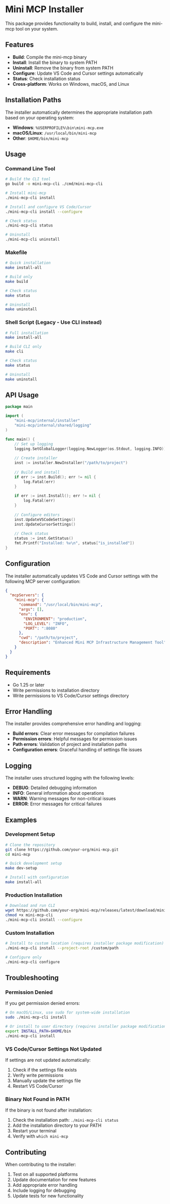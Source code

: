 # Mini MCP Installer

This package provides functionality to build, install, and configure the mini-mcp tool on your system.

## Features

- **Build**: Compile the mini-mcp binary
- **Install**: Install the binary to system PATH
- **Uninstall**: Remove the binary from system PATH
- **Configure**: Update VS Code and Cursor settings automatically
- **Status**: Check installation status
- **Cross-platform**: Works on Windows, macOS, and Linux

## Installation Paths

The installer automatically determines the appropriate installation path based on your operating system:

- **Windows**: `%USERPROFILE%\bin\mini-mcp.exe`
- **macOS/Linux**: `/usr/local/bin/mini-mcp`
- **Other**: `$HOME/bin/mini-mcp`

## Usage

### Command Line Tool

```bash
# Build the CLI tool
go build -o mini-mcp-cli ./cmd/mini-mcp-cli

# Install mini-mcp
./mini-mcp-cli install

# Install and configure VS Code/Cursor
./mini-mcp-cli install --configure

# Check status
./mini-mcp-cli status

# Uninstall
./mini-mcp-cli uninstall
```

### Makefile

```bash
# Quick installation
make install-all

# Build only
make build

# Check status
make status

# Uninstall
make uninstall
```

### Shell Script (Legacy - Use CLI instead)

```bash
# Full installation
make install-all

# Build CLI only
make cli

# Check status
make status

# Uninstall
make uninstall
```

## API Usage

```go
package main

import (
    "mini-mcp/internal/installer"
    "mini-mcp/internal/shared/logging"
)

func main() {
    // Set up logging
    logging.SetGlobalLogger(logging.NewLogger(os.Stdout, logging.INFO))
    
    // Create installer
    inst := installer.NewInstaller("/path/to/project")
    
    // Build and install
    if err := inst.Build(); err != nil {
        log.Fatal(err)
    }
    
    if err := inst.Install(); err != nil {
        log.Fatal(err)
    }
    
    // Configure editors
    inst.UpdateVSCodeSettings()
    inst.UpdateCursorSettings()
    
    // Check status
    status := inst.GetStatus()
    fmt.Printf("Installed: %v\n", status["is_installed"])
}
```

## Configuration

The installer automatically updates VS Code and Cursor settings with the following MCP server configuration:

```json
{
  "mcpServers": {
    "mini-mcp": {
      "command": "/usr/local/bin/mini-mcp",
      "args": [],
      "env": {
        "ENVIRONMENT": "production",
        "LOG_LEVEL": "INFO",
        "PORT": ":8080"
      },
      "cwd": "/path/to/project",
      "description": "Enhanced Mini MCP Infrastructure Management Tool"
    }
  }
}
```

## Requirements

- Go 1.25 or later
- Write permissions to installation directory
- Write permissions to VS Code/Cursor settings directory

## Error Handling

The installer provides comprehensive error handling and logging:

- **Build errors**: Clear error messages for compilation failures
- **Permission errors**: Helpful messages for permission issues
- **Path errors**: Validation of project and installation paths
- **Configuration errors**: Graceful handling of settings file issues

## Logging

The installer uses structured logging with the following levels:

- **DEBUG**: Detailed debugging information
- **INFO**: General information about operations
- **WARN**: Warning messages for non-critical issues
- **ERROR**: Error messages for critical failures

## Examples

### Development Setup

```bash
# Clone the repository
git clone https://github.com/your-org/mini-mcp.git
cd mini-mcp

# Quick development setup
make dev-setup

# Install with configuration
make install-all
```

### Production Installation

```bash
# Download and run CLI
wget https://github.com/your-org/mini-mcp/releases/latest/download/mini-mcp-cli
chmod +x mini-mcp-cli
./mini-mcp-cli install --configure
```

### Custom Installation

```bash
# Install to custom location (requires installer package modification)
./mini-mcp-cli install --project-root /custom/path

# Configure only
./mini-mcp-cli configure
```

## Troubleshooting

### Permission Denied

If you get permission denied errors:

```bash
# On macOS/Linux, use sudo for system-wide installation
sudo ./mini-mcp-cli install

# Or install to user directory (requires installer package modification)
export INSTALL_PATH=$HOME/bin
./mini-mcp-cli install
```

### VS Code/Cursor Settings Not Updated

If settings are not updated automatically:

1. Check if the settings file exists
2. Verify write permissions
3. Manually update the settings file
4. Restart VS Code/Cursor

### Binary Not Found in PATH

If the binary is not found after installation:

1. Check the installation path: `./mini-mcp-cli status`
2. Add the installation directory to your PATH
3. Restart your terminal
4. Verify with `which mini-mcp`

## Contributing

When contributing to the installer:

1. Test on all supported platforms
2. Update documentation for new features
3. Add appropriate error handling
4. Include logging for debugging
5. Update tests for new functionality
